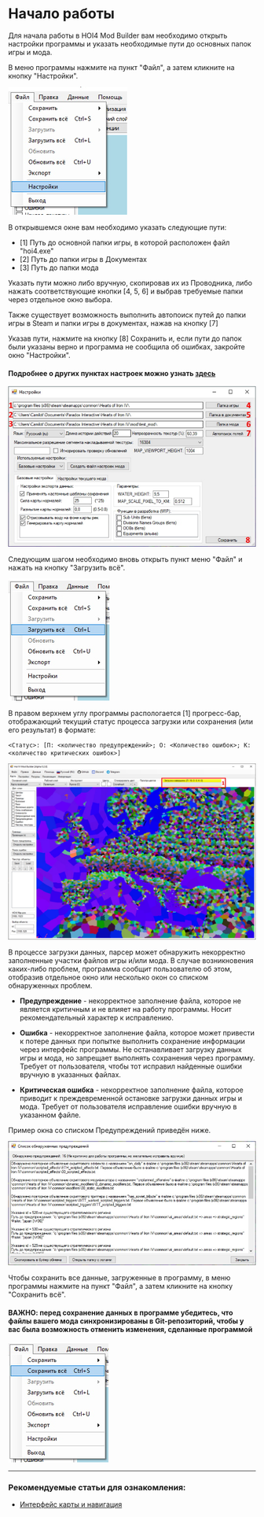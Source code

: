 # Начало работы

<!-- NAV-START -->
<!-- NAV-END -->

<!-- OTHER-LANGS-START -->
<!-- OTHER-LANGS-END -->

Для начала работы в HOI4 Mod Builder вам необходимо открыть настройки программы и указать необходимые пути до основных папок игры и мода.

В меню программы нажмите на пункт "Файл", а затем кликните на кнопку "Настройки".

![alt text](_images/1_lang=ru.jpg)

В открывшемся окне вам необходимо указать следующие пути: 
- [1] Путь до основной папки игры, в которой расположен файл "hoi4.exe"
- [2] Путь до папки игры в Документах 
- [3] Путь до папки мода 

Указать пути можно либо вручную, скопировав их из Проводника, либо нажать соответствующие кнопки [4, 5, 6] и выбрав требуемые папки через отдельное окно выбора.

Также существует возможность выполнить автопоиск путей до папки игры в Steam и папки игры в документах, нажав на кнопку [7]

Указав пути, нажмите на кнопку [8] Сохранить и, если пути до папок были указаны верно и программа не сообщила об ошибках, закройте окно "Настройки".

#### Подробнее о других пунктах настроек можно узнать [здесь](../interfaces/settings/lang=ru.md)

![alt text](_images/2_lang=ru.jpg)

Следующим шагом необходимо вновь открыть пункт меню "Файл" и нажать на кнопку "Загрузить всё".

![alt text](_images/3_lang=ru.jpg)

В правом верхнем углу программы распологается [1] прогресс-бар, отображающий текущий статус процесса загрузки или сохранения (или его результат) в формате: 

```
<Статус>: [П: <количество предупреждений>; О: <Количество ошибок>; К: <количество критических ошибок>]
```

![alt text](_images/4_lang=ru.jpg)

В процессе загрузки данных, парсер может обнаружить некорректно заполненные участки файлов игры и/или мода. В случае возникновения каких-либо проблем, программа сообщит пользователю об этом, отобразив отдельное окно или несколько окон со списком обнаруженных проблем.

* **Предупреждение** - некорректное заполнение файла, которое не является критичным и не влияет на работу программы. Носит рекомендательный характер к исправлению.
  
* **Ошибка** - некорректное заполнение файла, которое может привести к потере данных при попытке выполнить сохранение информации через интерфейс программы. Не останавливает загрузку данных игры и мода, но запрещает выполнять сохранения через программу. Требует от пользователя, чтобы тот исправил найденные ошибки вручную в указанных файлах.
  
* **Критическая ошибка** - некорректное заполнение файла, которое приводит к преждевременной остановке загрузки данных игры и мода. Требует от пользователя исправление ошибки вручную в указанном файле.

Пример окна со списком Предупреждений приведён ниже.

![alt text](_images/5_lang=ru.jpg)

Чтобы сохранить все данные, загруженные в программу, в меню программы нажмите на пункт "Файл", а затем кликните на кнопку "Сохранить всё".

#### ВАЖНО: перед сохранение данных в программе убедитесь, что файлы вашего мода синхронизированы в Git-репозиторий, чтобы у вас была возможность отменить изменения, сделанные программой

![alt text](_images/6_lang=ru.jpg)

---

### Рекомендуемые статьи для ознакомления:

- [Интерфейс карты и навигация](../interfaces/map/lang=ru.md)
